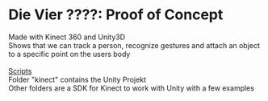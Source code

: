 # Die Vier ????: Proof of Concept
Made with Kinect 360 and Unity3D </br>
Shows that we can track a person, recognize gestures and attach an object to a specific point on the users body</br>
</br>
[Scripts](https://github.com/CharlotteGrossmann/DieVierFragezeichen_ProofOfConcept/tree/master/kinect/Assets/GesturesDemo/Scripts)
</br>
Folder "kinect" contains the Unity Projekt</br>
Other folders are a SDK for Kinect to work with Unity with a few examples</br>
</br>
</br>
</br>



